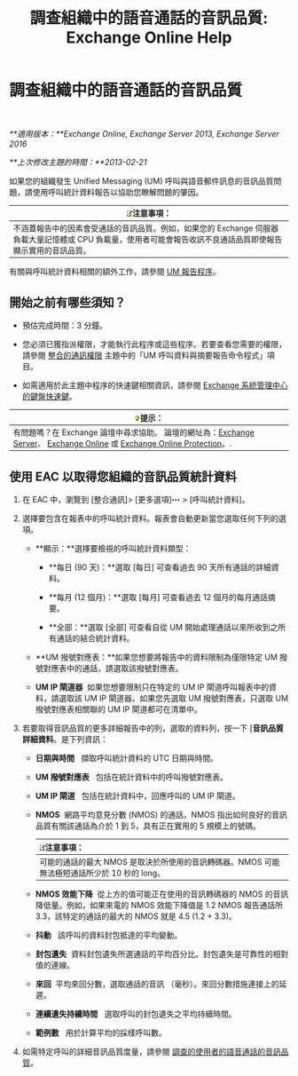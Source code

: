 ﻿---
title: '調查組織中的語音通話的音訊品質: Exchange Online Help'
TOCTitle: 調查組織中的語音通話的音訊品質
ms:assetid: 8a87694b-1678-4a01-859f-5ad3b2c73db5
ms:mtpsurl: https://technet.microsoft.com/zh-tw/library/JJ659069(v=EXCHG.150)
ms:contentKeyID: 50554024
ms.date: 05/23/2018
mtps_version: v=EXCHG.150
ms.translationtype: MT
---

# 調查組織中的語音通話的音訊品質

 

_**適用版本：**Exchange Online, Exchange Server 2013, Exchange Server 2016_

_**上次修改主題的時間：**2013-02-21_

如果您的組織發生 Unified Messaging (UM) 呼叫與語音郵件訊息的音訊品質問題，請使用呼叫統計資料報告以協助您瞭解問題的肇因。

<table>
<thead>
<tr class="header">
<th><img src="images/Bb124558.note(EXCHG.150).gif" title="注意事項" alt="注意事項" />注意事項：</th>
</tr>
</thead>
<tbody>
<tr class="odd">
<td>不涵蓋報告中的因素會受通話的音訊品質。例如，如果您的 Exchange 伺服器負載大量記憶體或 CPU 負載量，使用者可能會報告收訊不良通話品質即使報告顯示實用的音訊品質。</td>
</tr>
</tbody>
</table>


有關與呼叫統計資料相關的額外工作，請參閱 [UM 報告程序](um-reports-procedures-exchange-2013-help.md)。

## 開始之前有哪些須知？

  - 預估完成時間：3 分鐘。

  - 您必須已獲指派權限，才能執行此程序或這些程序。若要查看您需要的權限，請參閱 [整合的通訊權限](unified-messaging-permissions-exchange-2013-help.md) 主題中的「UM 呼叫資料與摘要報告命令程式」項目。

  - 如需適用於此主題中程序的快速鍵相關資訊，請參閱 [Exchange 系統管理中心的鍵盤快速鍵](keyboard-shortcuts-in-the-exchange-admin-center-exchange-online-protection-help.md)。

<table>
<thead>
<tr class="header">
<th><img src="images/Bb124558.tip(EXCHG.150).gif" title="提示" alt="提示" />提示：</th>
</tr>
</thead>
<tbody>
<tr class="odd">
<td>有問題嗎？在 Exchange 論壇中尋求協助。 論壇的網址為：<a href="https://go.microsoft.com/fwlink/p/?linkid=60612">Exchange Server</a>、 <a href="https://go.microsoft.com/fwlink/p/?linkid=267542">Exchange Online</a> 或 <a href="https://go.microsoft.com/fwlink/p/?linkid=285351">Exchange Online Protection</a>。.</td>
</tr>
</tbody>
</table>


## 使用 EAC 以取得您組織的音訊品質統計資料

1.  在 EAC 中，瀏覽到 \[整合通訊\]\> \[更多選項\]![更多選項圖示](images/JJ150550.5381819e-3b21-4873-8714-e9b956290b28(EXCHG.150).gif "更多選項圖示") \> \[呼叫統計資料\]。

2.  選擇要包含在報表中的呼叫統計資料。報表會自動更新當您選取任何下列的選項。
    
      - **顯示：**選擇要檢視的呼叫統計資料類型：
        
          - **每日 (90 天)：**選取 \[每日\] 可查看過去 90 天所有通話的詳細資料。
        
          - **每月 (12 個月)：**選取 \[每月\] 可查看過去 12 個月的每月通話摘要。
        
          - **全部：**選取 \[全部\] 可查看自從 UM 開始處理通話以來所收到之所有通話的結合統計資料。
    
      - **UM 撥號對應表：**如果您想要將報告中的資料限制為僅限特定 UM 撥號對應表中的通話，請選取該撥號對應表。
    
      - **UM IP 閘道器**  如果您想要限制只在特定的 UM IP 閘道呼叫報表中的資料，請選取該 UM IP 閘道器。如果您先選取 UM 撥號對應表，只選取 UM 撥號對應表相關聯的 UM IP 閘道都可在清單中。

3.  若要取得音訊品質的更多詳細報告中的列，選取的資料列，按一下 \[**音訊品質詳細資料**。是下列資訊：
    
      - **日期與時間**   擷取呼叫統計資料的 UTC 日期與時間。
    
      - **UM 撥號對應表**   包括在統計資料中的呼叫撥號對應表。
    
      - **UM IP 閘道**   包括在統計資料中，回應呼叫的 UM IP 閘道。
    
      - **NMOS**  網路平均意見分數 (NMOS) 的通話。NMOS 指出如何良好的音訊品質有關該通話為介於 1 到 5，具有正在實用的 5 規模上的號碼。
        
        <table>
        <thead>
        <tr class="header">
        <th><img src="images/Bb124558.note(EXCHG.150).gif" title="注意事項" alt="注意事項" />注意事項：</th>
        </tr>
        </thead>
        <tbody>
        <tr class="odd">
        <td>可能的通話的最大 NMOS 是取決於所使用的音訊轉碼器。NMOS 可能無法極短通話所少於 10 秒的 long。</td>
        </tr>
        </tbody>
        </table>
    
      - **NMOS 效能下降**  從上方的值可能正在使用的音訊轉碼器的 NMOS 的音訊降低量。例如，如果來電的 NMOS 效能下降值是 1.2 NMOS 報告通話所 3.3，該特定的通話的最大的 NMOS 就是 4.5 (1.2 + 3.3)。
    
      - **抖動**   該呼叫的資料封包抵達的平均變動。
    
      - **封包遺失**  資料封包遺失所選通話的平均百分比。封包遺失是可靠性的相對值的連線。
    
      - **來回**  平均來回分數，選取通話的音訊 （毫秒）。來回分數措施連接上的延遲。
    
      - **連續遺失持續時間**   選取呼叫的封包遺失之平均持續時間。
    
      - **範例數**   用於計算平均的採樣呼叫數。

4.  如需特定呼叫的詳細音訊品質度量，請參閱 [調查的使用者的語音通話的音訊品質](investigate-the-audio-quality-of-voice-calls-for-a-user-exchange-2013-help.md)。

